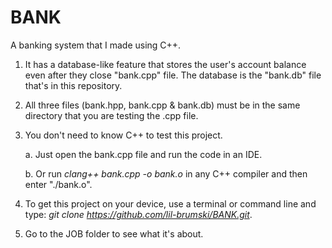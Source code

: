 # BANK

A banking system that I made using C++.

1. It has a database-like feature that stores the user's account balance even after they close "bank.cpp" file. The database is the "bank.db" file that's in this repository.

2. All three files (bank.hpp, bank.cpp & bank.db) must be in the same directory that you are testing the .cpp file.

3. You don't need to know C++ to test this project. 

   a. Just open the bank.cpp file and run the code in an IDE.

   b. Or run *clang++ bank.cpp -o bank.o* in any C++ compiler and then enter "./bank.o".

4. To get this project on your device, use a terminal or command line and type: *git clone https://github.com/lil-brumski/BANK.git*.

5. Go to the JOB folder to see what it's about.